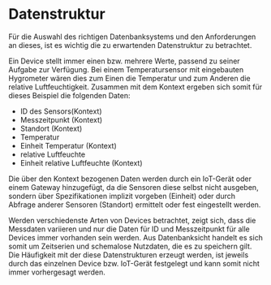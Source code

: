 # Datenstruktur

Für die Auswahl des richtigen Datenbanksystems und den Anforderungen an dieses, ist es wichtig die zu erwartenden Datenstruktur zu betrachtet.

Ein Device stellt immer einen bzw. mehrere Werte, passend zu seiner Aufgabe zur Verfügung. Bei einem Temperatursensor mit eingebauten Hygrometer wären dies zum Einen die Temperatur und zum Anderen die relative Luftfeuchtigkeit. Zusammen mit dem Kontext ergeben sich somit für dieses Beispiel die folgenden Daten:

* ID des Sensors(Kontext)
* Messzeitpunkt (Kontext)
* Standort (Kontext)
* Temperatur
* Einheit Temperatur (Kontext)
* relative Luftfeuchte
* Einheit relative Luftfeuchte (Kontext)

Die über den Kontext bezogenen Daten werden durch ein IoT-Gerät oder einem Gateway hinzugefügt, da die Sensoren diese selbst nicht ausgeben, sondern über Spezifikationen implizit vorgeben (Einheit) oder durch Abfrage anderer Sensoren (Standort) ermittelt oder fest eingestellt werden.

Werden verschiedenste Arten von Devices betrachtet, zeigt sich, dass die Messdaten variieren und nur die Daten für ID und Messzeitpunkt für alle Devices immer vorhanden sein werden. Aus Datenbanksicht handelt es sich somit um Zeitserien und schemalose Nutzdaten, die es zu speichern gilt. Die Häufigkeit mit der diese Datenstrukturen erzeugt werden, ist jeweils durch das einzelnen Device bzw. IoT-Gerät festgelegt und kann somit nicht immer vorhergesagt werden.
